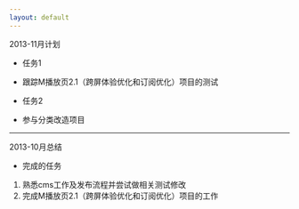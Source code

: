 ```yaml
---
layout: default
---
```


2013-11月计划

* 任务1
* 跟踪M播放页2.1（跨屏体验优化和订阅优化）项目的测试

* 任务2
* 参与分类改造项目


----------------------------------------------------

2013-10月总结

* 完成的任务
1. 熟悉cms工作及发布流程并尝试做相关测试修改
2. 完成M播放页2.1（跨屏体验优化和订阅优化）项目的工作

